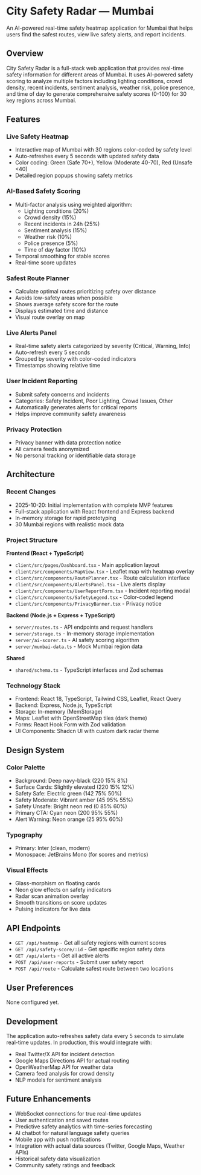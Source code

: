# City Safety Radar — Mumbai

An AI-powered real-time safety heatmap application for Mumbai that helps users find the safest routes, view live safety alerts, and report incidents.

## Overview

City Safety Radar is a full-stack web application that provides real-time safety information for different areas of Mumbai. It uses AI-powered safety scoring to analyze multiple factors including lighting conditions, crowd density, recent incidents, sentiment analysis, weather risk, police presence, and time of day to generate comprehensive safety scores (0-100) for 30 key regions across Mumbai.

## Features

### Live Safety Heatmap
- Interactive map of Mumbai with 30 regions color-coded by safety level
- Auto-refreshes every 5 seconds with updated safety data
- Color coding: Green (Safe 70+), Yellow (Moderate 40-70), Red (Unsafe <40)
- Detailed region popups showing safety metrics

### AI-Based Safety Scoring
- Multi-factor analysis using weighted algorithm:
  - Lighting conditions (20%)
  - Crowd density (15%)
  - Recent incidents in 24h (25%)
  - Sentiment analysis (15%)
  - Weather risk (10%)
  - Police presence (5%)
  - Time of day factor (10%)
- Temporal smoothing for stable scores
- Real-time score updates

### Safest Route Planner
- Calculate optimal routes prioritizing safety over distance
- Avoids low-safety areas when possible
- Shows average safety score for the route
- Displays estimated time and distance
- Visual route overlay on map

### Live Alerts Panel
- Real-time safety alerts categorized by severity (Critical, Warning, Info)
- Auto-refresh every 5 seconds
- Grouped by severity with color-coded indicators
- Timestamps showing relative time

### User Incident Reporting
- Submit safety concerns and incidents
- Categories: Safety Incident, Poor Lighting, Crowd Issues, Other
- Automatically generates alerts for critical reports
- Helps improve community safety awareness

### Privacy Protection
- Privacy banner with data protection notice
- All camera feeds anonymized
- No personal tracking or identifiable data storage

## Architecture

### Recent Changes
- 2025-10-20: Initial implementation with complete MVP features
- Full-stack application with React frontend and Express backend
- In-memory storage for rapid prototyping
- 30 Mumbai regions with realistic mock data

### Project Structure

**Frontend (React + TypeScript)**
- `client/src/pages/Dashboard.tsx` - Main application layout
- `client/src/components/MapView.tsx` - Leaflet map with heatmap overlay
- `client/src/components/RoutePlanner.tsx` - Route calculation interface
- `client/src/components/AlertsPanel.tsx` - Live alerts display
- `client/src/components/UserReportForm.tsx` - Incident reporting modal
- `client/src/components/SafetyLegend.tsx` - Color-coded legend
- `client/src/components/PrivacyBanner.tsx` - Privacy notice

**Backend (Node.js + Express + TypeScript)**
- `server/routes.ts` - API endpoints and request handlers
- `server/storage.ts` - In-memory storage implementation
- `server/ai-scorer.ts` - AI safety scoring algorithm
- `server/mumbai-data.ts` - Mock Mumbai region data

**Shared**
- `shared/schema.ts` - TypeScript interfaces and Zod schemas

### Technology Stack
- Frontend: React 18, TypeScript, Tailwind CSS, Leaflet, React Query
- Backend: Express, Node.js, TypeScript
- Storage: In-memory (MemStorage)
- Maps: Leaflet with OpenStreetMap tiles (dark theme)
- Forms: React Hook Form with Zod validation
- UI Components: Shadcn UI with custom dark radar theme

## Design System

### Color Palette
- Background: Deep navy-black (220 15% 8%)
- Surface Cards: Slightly elevated (220 15% 12%)
- Safety Safe: Electric green (142 75% 50%)
- Safety Moderate: Vibrant amber (45 95% 55%)
- Safety Unsafe: Bright neon red (0 85% 60%)
- Primary CTA: Cyan neon (200 95% 55%)
- Alert Warning: Neon orange (25 95% 60%)

### Typography
- Primary: Inter (clean, modern)
- Monospace: JetBrains Mono (for scores and metrics)

### Visual Effects
- Glass-morphism on floating cards
- Neon glow effects on safety indicators
- Radar scan animation overlay
- Smooth transitions on score updates
- Pulsing indicators for live data

## API Endpoints

- `GET /api/heatmap` - Get all safety regions with current scores
- `GET /api/safety-score/:id` - Get specific region safety data
- `GET /api/alerts` - Get all active alerts
- `POST /api/user-reports` - Submit user safety report
- `POST /api/route` - Calculate safest route between two locations

## User Preferences

None configured yet.

## Development

The application auto-refreshes safety data every 5 seconds to simulate real-time updates. In production, this would integrate with:
- Real Twitter/X API for incident detection
- Google Maps Directions API for actual routing
- OpenWeatherMap API for weather data
- Camera feed analysis for crowd density
- NLP models for sentiment analysis

## Future Enhancements

- WebSocket connections for true real-time updates
- User authentication and saved routes
- Predictive safety analytics with time-series forecasting
- AI chatbot for natural language safety queries
- Mobile app with push notifications
- Integration with actual data sources (Twitter, Google Maps, Weather APIs)
- Historical safety data visualization
- Community safety ratings and feedback
